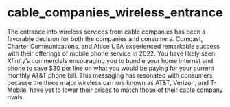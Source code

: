 # cable_companies_wireless_entrance

The entrance into wireless services from cable companies has been a favorable decision for both the companies and consumers. Comcast, Charter Communications, and Altice USA experienced remarkable success with their offerings of mobile phone service in 2022. You have likely seen Xfinity’s commercials encouraging you to bundle your home internet and phone to save $30 per line on what you would be paying for your current monthly AT&T phone bill. This messaging has resonated with consumers because the three major wireless carriers known as AT&T, Verizon, and T-Mobile, have yet to lower their prices to match those of their cable company rivals.
